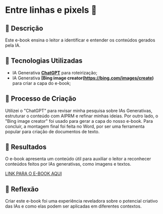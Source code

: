 # Entre linhas e pixels 🤖

## 📒 Descrição
Este e-book ensina o leitor a identificar e entender os conteúdos gerados pela IA.

## 🤖 Tecnologias Utilizadas
- IA Generativa **[ChatGPT](https://chat.openai.com)** para roteirização;
- IA Generativa **[Bing image creator(https://bing.com/images/create)** para criar a capa do e-book;

## 🧐 Processo de Criação
Utilizei o "ChatGPT" para revisar minha pesquisa sobre IAs Generativas, estruturar o conteúdo com AIPRM e refinar minhas ideias. Por outro lado, o "Bing image creator" foi usado para gerar a capa do nosso e-book. Para concluir, a montagem final foi feita no Word, por ser uma ferramenta popular para criação de documentos de texto.

## 🚀 Resultados
O e-book apresenta um conteúdo útil para auxiliar o leitor a reconhecer conteúdos feitos por IAs generativas, como imagens e textos.

[LINK PARA O E-BOOK AQUI](file:///C:/Users/user/Documents/Entre%20Linhas%20e%20Pixels.pdf)

## 💭 Reflexão
Criar este e-book foi uma experiência reveladora sobre o potencial criativo das IAs e como elas podem ser aplicadas em diferentes contextos.
